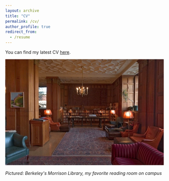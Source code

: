 ```yaml
---
layout: archive
title: "CV"
permalink: /cv/
author_profile: true
redirect_from:
  - /resume
---
```


You can find my latest CV [here](https://www.overleaf.com/read/zsbdrggfppfw).

![](/images/morrison.jpg)

*Pictured: Berkeley's Morrison Library, my favorite reading room on campus* 
